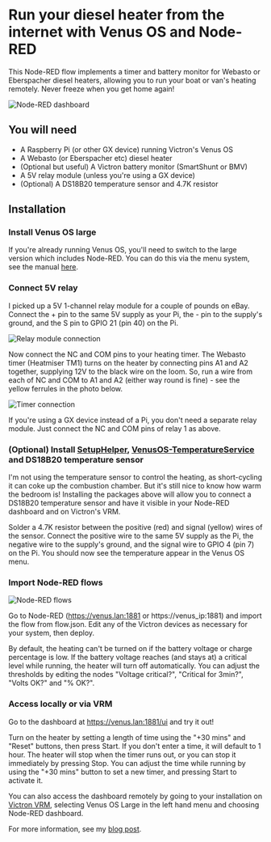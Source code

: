 # Run your diesel heater from the internet with Venus OS and Node-RED

This Node-RED flow implements a timer and battery monitor for Webasto or Eberspacher diesel heaters, allowing you to run your boat or van's heating remotely. Never freeze when you get home again!

![Node-RED dashboard](docs/node-red-dashboard.png)

## You will need

* A Raspberry Pi (or other GX device) running Victron's Venus OS
* A Webasto (or Eberspacher etc) diesel heater
* (Optional but useful) A Victron battery monitor (SmartShunt or BMV)
* A 5V relay module (unless you're using a GX device)
* (Optional) A DS18B20 temperature sensor and 4.7K resistor

## Installation

### Install Venus OS large

If you're already running Venus OS, you'll need to switch to the large version which includes Node-RED. You can do this via the menu system, see the manual [here](https://www.victronenergy.com/live/venus-os:large).

### Connect 5V relay

I picked up a 5V 1-channel relay module for a couple of pounds on eBay. Connect the + pin to the same 5V supply as your Pi, the - pin to the supply's ground, and the S pin to GPIO 21 (pin 40) on the Pi.

![Relay module connection](docs/relay.jpg)

Now connect the NC and COM pins to your heating timer. The Webasto timer (Heatmiser TM1) turns on the heater by connecting pins A1 and A2 together, supplying 12V to the black wire on the loom. So, run a wire from each of NC and COM to A1 and A2 (either way round is fine) - see the yellow ferrules in the photo below.

![Timer connection](docs/timer.jpg)

If you're using a GX device instead of a Pi, you don't need a separate relay module. Just connect the NC and COM pins of relay 1 as above.

### (Optional) Install [SetupHelper](https://github.com/kwindrem/SetupHelper), [VenusOS-TemperatureService](https://github.com/Rikkert-RS/VenusOS-TemperatureService) and DS18B20 temperature sensor

I'm not using the temperature sensor to control the heating, as short-cycling it can coke up the combustion chamber. But it's still nice to know how warm the bedroom is! Installing the packages above will allow you to connect a DS18B20 temperature sensor and have it visible in your Node-RED dashboard and on Victron's VRM.

Solder a 4.7K resistor between the positive (red) and signal (yellow) wires of the sensor. Connect the positive wire to the same 5V supply as the Pi, the negative wire to the supply's ground, and the signal wire to GPIO 4 (pin 7) on the Pi. You should now see the temperature appear in the Venus OS menu.

### Import Node-RED flows

![Node-RED flows](docs/flows.png)

Go to Node-RED (https://venus.lan:1881 or https://venus_ip:1881) and import the flow from flow.json. Edit any of the Victron devices as necessary for your system, then deploy.

By default, the heating can't be turned on if the battery voltage or charge percentage is low. If the battery voltage reaches (and stays at) a critical level while running, the heater will turn off automatically. You can adjust the thresholds by editing the nodes "Voltage critical?", "Critical for 3min?", "Volts OK?" and "% OK?".

### Access locally or via VRM

Go to the dashboard at https://venus.lan:1881/ui and try it out!

Turn on the heater by setting a length of time using the "+30 mins" and "Reset" buttons, then press Start. If you don't enter a time, it will default to 1 hour. The heater will stop when the timer runs out, or you can stop it immediately by pressing Stop. You can adjust the time while running by using the "+30 mins" button to set a new timer, and pressing Start to activate it.

You can also access the dashboard remotely by going to your installation on [Victron VRM](https://vrm.victronenergy.com), selecting Venus OS Large in the left hand menu and choosing Node-RED dashboard.

For more information, see my [blog post](https://asdfghjkl.me.uk/blog/remote-webasto).
